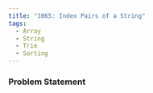 ```yaml
---
title: "1065: Index Pairs of a String"
tags:
  - Array
  - String
  - Trie
  - Sorting
---
```

### Problem Statement

